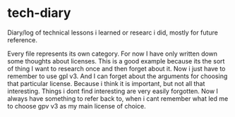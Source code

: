 # tech-diary
Diary/log of technical lessons i learned or researc i did, mostly for future reference.

Every file represents its own category. For now I have only written down some thoughts about licenses. 
This is a good example because its the sort of thing I want to research once and then forget about it. 
Now i just have to remember to use gpl v3. 
And I can forget about the arguments for choosing that particular license. Because i think it is important, 
but not all that interesting. Things i dont find interesting are very easily forgotten. Now I always 
have something to refer back to, when i cant remember what led me to choose gpv v3 as my main license of choice.
